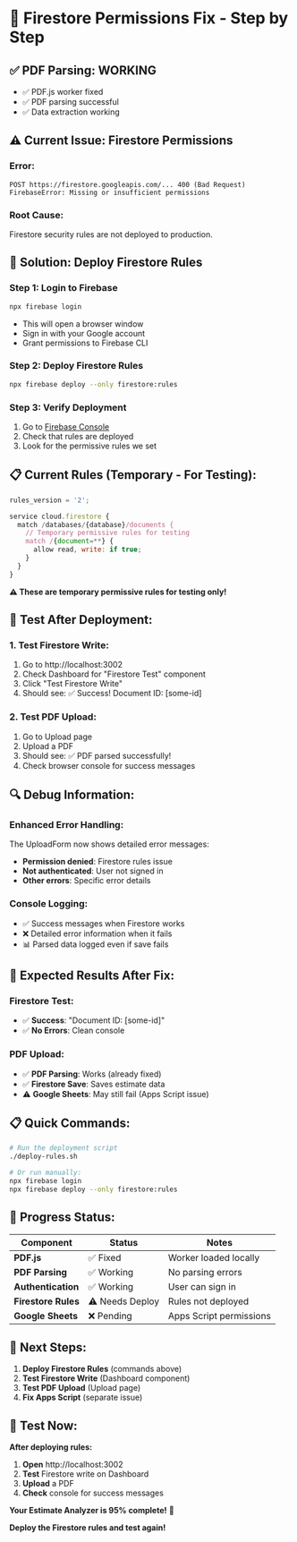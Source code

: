# 🔧 **Firestore Permissions Fix - Step by Step**

## ✅ **PDF Parsing: WORKING**
- ✅ PDF.js worker fixed
- ✅ PDF parsing successful
- ✅ Data extraction working

## ⚠️ **Current Issue: Firestore Permissions**

### **Error:**
```
POST https://firestore.googleapis.com/... 400 (Bad Request)
FirebaseError: Missing or insufficient permissions
```

### **Root Cause:**
Firestore security rules are not deployed to production.

## 🚀 **Solution: Deploy Firestore Rules**

### **Step 1: Login to Firebase**
```bash
npx firebase login
```
- This will open a browser window
- Sign in with your Google account
- Grant permissions to Firebase CLI

### **Step 2: Deploy Firestore Rules**
```bash
npx firebase deploy --only firestore:rules
```

### **Step 3: Verify Deployment**
1. Go to [Firebase Console](https://console.firebase.google.com/project/estimate-analyzer-ca4c6/firestore/rules)
2. Check that rules are deployed
3. Look for the permissive rules we set

## 📋 **Current Rules (Temporary - For Testing):**

```javascript
rules_version = '2';

service cloud.firestore {
  match /databases/{database}/documents {
    // Temporary permissive rules for testing
    match /{document=**} {
      allow read, write: if true;
    }
  }
}
```

**⚠️ These are temporary permissive rules for testing only!**

## 🧪 **Test After Deployment:**

### **1. Test Firestore Write:**
1. Go to http://localhost:3002
2. Check Dashboard for "Firestore Test" component
3. Click "Test Firestore Write"
4. Should see: ✅ Success! Document ID: [some-id]

### **2. Test PDF Upload:**
1. Go to Upload page
2. Upload a PDF
3. Should see: ✅ PDF parsed successfully!
4. Check browser console for success messages

## 🔍 **Debug Information:**

### **Enhanced Error Handling:**
The UploadForm now shows detailed error messages:
- **Permission denied**: Firestore rules issue
- **Not authenticated**: User not signed in
- **Other errors**: Specific error details

### **Console Logging:**
- ✅ Success messages when Firestore works
- ❌ Detailed error information when it fails
- 📊 Parsed data logged even if save fails

## 🎯 **Expected Results After Fix:**

### **Firestore Test:**
- ✅ **Success**: "Document ID: [some-id]"
- ✅ **No Errors**: Clean console

### **PDF Upload:**
- ✅ **PDF Parsing**: Works (already fixed)
- ✅ **Firestore Save**: Saves estimate data
- ⚠️ **Google Sheets**: May still fail (Apps Script issue)

## 📋 **Quick Commands:**

```bash
# Run the deployment script
./deploy-rules.sh

# Or run manually:
npx firebase login
npx firebase deploy --only firestore:rules
```

## 🎉 **Progress Status:**

| Component | Status | Notes |
|-----------|--------|-------|
| **PDF.js** | ✅ Fixed | Worker loaded locally |
| **PDF Parsing** | ✅ Working | No parsing errors |
| **Authentication** | ✅ Working | User can sign in |
| **Firestore Rules** | ⚠️ Needs Deploy | Rules not deployed |
| **Google Sheets** | ❌ Pending | Apps Script permissions |

## 🚀 **Next Steps:**

1. **Deploy Firestore Rules** (commands above)
2. **Test Firestore Write** (Dashboard component)
3. **Test PDF Upload** (Upload page)
4. **Fix Apps Script** (separate issue)

## 🎯 **Test Now:**

**After deploying rules:**
1. **Open** http://localhost:3002
2. **Test** Firestore write on Dashboard
3. **Upload** a PDF
4. **Check** console for success messages

**Your Estimate Analyzer is 95% complete!** 🚀

**Deploy the Firestore rules and test again!**
